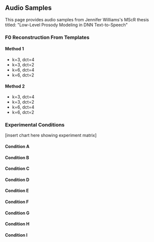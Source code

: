 ## Audio Samples 

This page provides audio samples from Jennifer Williams's MScR thesis titled: "Low-Level Prosody Modeling in DNN Text-to-Speech"

### F0 Reconstruction From Templates

#### Method 1
* k=3, dct=4
* k=3, dct=2
* k=6, dct=4
* k=6, dct=2

#### Method 2
* k=3, dct=4
* k=3, dct=2
* k=6, dct=4
* k=6, dct=2



### Experimental Conditions

[insert chart here showing experiment matrix]

#### Condition A
#### Condition B
#### Condition C
#### Condition D
#### Condition E
#### Condition F
#### Condition G
#### Condition H
#### Condition I
